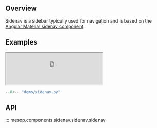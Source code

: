 ## Overview

Sidenav is a sidebar typically used for navigation and is based on the [Angular Material sidenav component](https://material.angular.io/components/sidenav/overview).

## Examples

<iframe class="component-demo" src="https://mesop-dev.github.io/mesop/demo/?demo=sidenav" style="height: 100px"></iframe>

```python
--8<-- "demo/sidenav.py"
```

## API

::: mesop.components.sidenav.sidenav.sidenav
